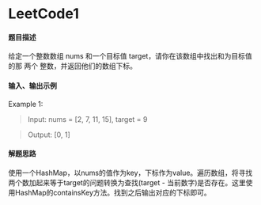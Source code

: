 # LeetCode1
#### 题目描述
给定一个整数数组 nums 和一个目标值 target，请你在该数组中找出和为目标值的那 两个 整数，并返回他们的数组下标。
#### 输入、输出示例
Example 1:
> Input: nums = [2, 7, 11, 15], target = 9

> Output: [0, 1]

#### 解题思路
使用一个HashMap，以nums的值作为key，下标作为value。遍历数组，将寻找两个数加起来等于target的问题转换为查找(target - 当前数字)是否存在。这里使用HashMap的containsKey方法。找到之后输出对应的下标即可。

